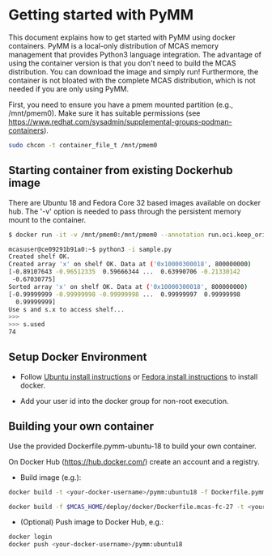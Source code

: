 # Getting started with PyMM

This document explains how to get started with PyMM using docker containers.  PyMM is a local-only
distribution of MCAS memory management that provides Python3 language integration. The advantage
of using the container version is that you don't need to build the MCAS distribution.  You
can download the image and simply run!  Furthermore, the container is not bloated with the
complete MCAS distribution, which is not needed if you are only using PyMM.

First, you need to ensure you have a pmem mounted partition (e.g., /mnt/pmem0).  Make
sure it has suitable permissions (see https://www.redhat.com/sysadmin/supplemental-groups-podman-containers).

```bash
sudo chcon -t container_file_t /mnt/pmem0
```

## Starting container from existing Dockerhub image

There are Ubuntu 18 and Fedora Core 32 based images available on docker hub.  The '-v' option
is needed to pass through the persistent memory mount to the container.

```bash
$ docker run -it -v /mnt/pmem0:/mnt/pmem0 --annotation run.oci.keep_original_groups=1 dwaddington/pymm:ubuntu18

mcasuser@ce09291b91a0:~$ python3 -i sample.py 
Created shelf OK.
Created array 'x' on shelf OK. Data at ('0x10000300018', 800000000)
[-0.89107643 -0.96512335  0.59666344 ...  0.63990706 -0.21330142
 -0.67030775]
Sorted array 'x' on shelf OK. Data at ('0x10000300018', 800000000)
[-0.99999999 -0.99999998 -0.99999998 ...  0.99999997  0.99999998
  0.99999999]
Use s and s.x to access shelf...
>>> 
>>> s.used
74
```

## Setup Docker Environment

- Follow [Ubuntu install instructions](https://docs.docker.com/install/linux/docker-ce/ubuntu/) 
or [Fedora install instructions](https://docs.docker.com/engine/install/fedora/) to install docker.

- Add your user id into the docker group for non-root execution.


## Building your own container

Use the provided Dockerfile.pymm-ubuntu-18 to build your own container.


On Docker Hub (https://hub.docker.com/) create an account and a registry.

- Build image (e.g.):
```bash
docker build -t <your-docker-username>/pymm:ubuntu18 -f Dockerfile.pymm-ubuntu-18 .
```

```bash
docker build -f $MCAS_HOME/deploy/docker/Dockerfile.mcas-fc-27 -t <your-docker-username>/ibm-mcas-runtime:fc27 .
```

- (Optional) Push image to Docker Hub, e.g.:

```bash
docker login
docker push <your-docker-username>/pymm:ubuntu18
```
